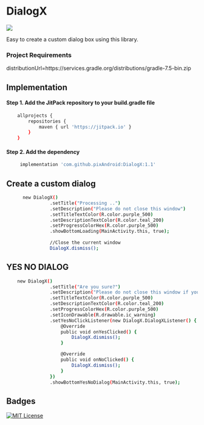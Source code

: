 
# DialogX 
[![](https://jitpack.io/v/pixAndroid/DialogX.svg)](https://jitpack.io/#pixAndroid/DialogX)


Easy to create a custom dialog box using this library.

### Project Requirements
distributionUrl=https\://services.gradle.org/distributions/gradle-7.5-bin.zip

## Implementation

#### Step 1. Add the JitPack repository to your build.gradle file

```bash
    allprojects {
        repositories {
            maven { url 'https://jitpack.io' }
        }
    }
```
#### Step 2. Add the dependency

```bash
	 implementation 'com.github.pixAndroid:DialogX:1.1'
```

## Create a custom dialog
```bash
      new DialogX()
                .setTitle("Processing ..")
                .setDescription("Please do not close this window")
                .setTitleTextColor(R.color.purple_500)
                .setDescriptionTextColor(R.color.teal_200)
                .setProgressColorHex(R.color.purple_500)
                .showBottomLoading(MainActivity.this, true);
                
                //Close the current window
                DialogX.dismiss();
```
## YES NO DIALOG
```bash
	new DialogX()
                .setTitle("Are you sure?")
                .setDescription("Please do not close this window if you are not sure.")
                .setTitleTextColor(R.color.purple_500)
                .setDescriptionTextColor(R.color.teal_200)
                .setProgressColorHex(R.color.purple_500)
                .setIconDrawable(R.drawable.ic_warning)
                .setYesNoClickListener(new DialogX.DialogXListener() {
                    @Override
                    public void onYesClicked() {
                        DialogX.dismiss();
                    }

                    @Override
                    public void onNoClicked() {
                        DialogX.dismiss();
                    }
                })
                .showBottomYesNoDialog(MainActivity.this, true);
```
## Badges

[![MIT License](https://img.shields.io/badge/License-MIT-green.svg)](https://choosealicense.com/licenses/mit/)


